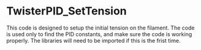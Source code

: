 # TwisterPID_SetTension
This code is designed to setup the initial tension on the filament. The code is used only to find the PID constants, and make sure the code is working properly. The libraries will need to be imported if this is the frist time. 
